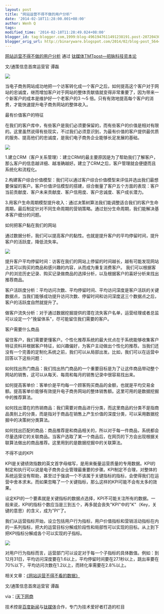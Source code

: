 ```yaml
---
layout: post
title: "网站运营不得不做的用户分析"
date: '2014-02-18T11:28:00.001+08:00'
author: Wenh Q
tags:
modified_time: '2014-02-18T11:28:49.024+08:00'
blogger_id: tag:blogger.com,1999:blog-4961947611491238191.post-2072043064723967635
blogger_orig_url: http://binaryware.blogspot.com/2014/02/blog-post_5644.html
---
```

[网站运营不得不做的用户分析](http://www.tmtpost.com/93754.html) 通过
[钛媒体TMTpost—把脉科技资本论](http://www.tmtpost.com/)


文/通策信息首席运营官 谭磊


![](https://images-blogger-opensocial.googleusercontent.com/gadgets/proxy?url=http%3A%2F%2Fwww.tmtpost.com%2Fwp-content%2Fuploads%2F2014%2F02%2F13926879480.jpg&container=blogger&gadget=a&rewriteMime=image%2F*)

当电子商务网站成功地把一个访客转化成一个客户之后，如何提高这个客户对于网站的忠诚度，继而增加客户对于网站的整体贡献值就变得非常重要了，因为带来一个新客户的成本是维护好一个老客户的3
～5
倍。只有有效地提高每个客户的消费，才能快速提升电子商务网站的整体收入。

最有价值客户的特征

在我们的客户库中，有些客户是我们必须要保留的，而有些客户的价值是相对有限的。这里虽然说得有些现实，不过我们必须意识到，为最有价值的客户提供最优质的服务、提高他们的忠诚度，是我们电子商务企业能够长足发展的基础。


![](https://images-blogger-opensocial.googleusercontent.com/gadgets/proxy?url=http%3A%2F%2Fwww.tmtpost.com%2Fwp-content%2Fuploads%2F2014%2F02%2F139268806263-560x395.png&container=blogger&gadget=a&rewriteMime=image%2F*)

1.建立CRM（客户关系管理）：建立CRM的最主要原因是为了帮助我们了解客户，那么客户的信息越详细、越准确越好。建立了CRM之后，客户管理就会便捷而且系统化和流程化。

2.构建客户综合价值模型：我们可以通过客户综合价值模型来评估并选出我们最想要保留的客户。客户价值评估模型的搭建，综合衡量了客户五个方面的表现：客户当前贡献度、客户未来贡献度、客户信用度、客户忠诚度、客户成长潜力。

3.用客户生命周期模型提升收入：通过决策树算法我们能调整适合我们的客户生命周期，最后制定针对不同生命周期的营销策略。通过划分生命周期，我们能解决基本客户细分的问题。

如何把客户黏在我们的网站

通过数据分析，我们可以提高客户的黏性。也就是提升客户的平均停留时间，提升客户的活跃度，降低流失率。


![](https://images-blogger-opensocial.googleusercontent.com/gadgets/proxy?url=http%3A%2F%2Fwww.tmtpost.com%2Fwp-content%2Fuploads%2F2014%2F02%2F139268810666-560x386.png&container=blogger&gadget=a&rewriteMime=image%2F*)

提升客户平均停留时间：访客在我们的网站上停留的时间越长，越有可能发现网站上其可以购买的商品和感兴趣的内容，从而成为重复消费客户。
我们可以根据客户的浏览历史记录、购买记录做商品的选择分析，以及根据客户的喜好分析来找出推荐商品。

客户活跃度分析：平均访问次数、平均停留时间、平均访问深度是客户活跃的关键数据点，当我们能够成功提升访问次数、停留时间和访问深度这三个数据点之后，客户的活跃度自然就提升了。

做客户流失分析：对于通过数据挖掘提供的潜在流失客户名单，运营经理或者总监可以设定一个"挽留体系"，尽可能留住我们需要的客户。

客户需要什么商品

留住客户，我们需要更懂客户。个性化推荐系统的最大优点在于系统能够收集客户特征资料并根据客户特征，如兴趣偏好，为客户主动做出个性化的推荐。当我们还没有一个完善的定制化系统之前，我们可以从局部出发。比如，我们可以在运营中回答以下这些问题：

如何找出热门商品：我们找出热门商品的一个重要目标是为了让这件商品带动整个网站的销售，这可以从每天、每周和每月的销售记录中很容易找出来。

如何提高客单价：客单价是平均每一个顾客购买商品的金额，也就是平均交易金额。提高客单价能够有效提升电子商务网站的整体销售额。这里可用的是数据挖掘中的推荐算法。

如何找出潜在的热销商品：我们需要对商品进行分类，而这里商品的分类不是指商品类别上的分类，而是指对于商品在销售上产生价值的深度分类，可以采用数据挖掘中的决策树分类算法。

如何找出匹配的商品：商品推荐是和商品相关的，所以对于每一件商品，系统都会尽量选择它的关联商品。当客户选取了某一个商品后，在网页的下方会出现根据关联算法做出的商品推荐。这里用到的是数据挖掘中的关联算法。

不得不谈的KPI

KPI是关键绩效指数的英文首字母缩写，是用来衡量运营质量的专用数据。KPI的制定和执行可以说是电子商务企业管理最重要的步骤。KPI制定不合理，对整体的系统运营没有帮助，甚至过于强调一个不该属于关键指标的指标，会使得我们在运营中舍本求末。而如果忽略了一个关键指标，那么这样的KPI可能不会有太多的效果。

设定KPI的一个要素就是关键指标的数据点选择，KPI不可能关注所有的数据。一般来说，KPI的指标个数应当是三到五个，再多就会丧失"KPI"中的"K"（Key，关键的意思）的含义，成为"PI"了。

我们从运营指标开始，设立包括用户行为指标，用户价值指标和营销活动指标在内的一系列指标，把大的运营目标分解成阶段性和局部性可以实现的目标。从上到下把KPI指标分解成各个可以实现的子指标。



![](https://images-blogger-opensocial.googleusercontent.com/gadgets/proxy?url=http%3A%2F%2Fwww.tmtpost.com%2Fwp-content%2Fuploads%2F2014%2F02%2F139268817094.png&container=blogger&gadget=a&rewriteMime=image%2F*)

对用户行为指标而言，运营部门可以设定对于每一个子指标的具体数值。例如：到12月31日，平均访问深度要在1.6以上，平均停留时间要在27.1秒以上，跳出率要在70%以下，平均访问次数在1.2以上，而转化率需要在2.8%以上。



相关文章：[《网站运营不得不看的数据》](http://www.tmtpost.com/93362.html)



文/通策信息首席运营官 谭磊

via：[i天下网商](http://www.iwshang.com/Post/Default/Index/pid/33689.html)

技术控是[百度新闻](http://news.baidu.com/)与[钛媒体](http://www.tmtpost.com/)合作，专门为技术爱好者打造的栏目
